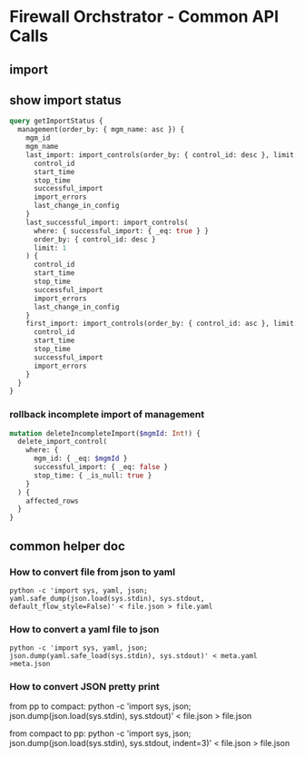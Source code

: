 # Firewall Orchstrator - Common API Calls

## import

## show import status

```graphql
query getImportStatus {
  management(order_by: { mgm_name: asc }) {
    mgm_id
    mgm_name
    last_import: import_controls(order_by: { control_id: desc }, limit: 1) {
      control_id
      start_time
      stop_time
      successful_import
      import_errors
      last_change_in_config
    }
    last_successful_import: import_controls(
      where: { successful_import: { _eq: true } }
      order_by: { control_id: desc }
      limit: 1
    ) {
      control_id
      start_time
      stop_time
      successful_import
      import_errors
      last_change_in_config
    }
    first_import: import_controls(order_by: { control_id: asc }, limit: 1) {
      control_id
      start_time
      stop_time
      successful_import
      import_errors
    }
  }
}
```

### rollback incomplete import of management

```graphql
mutation deleteIncompleteImport($mgmId: Int!) {
  delete_import_control(
    where: {
      mgm_id: { _eq: $mgmId }
      successful_import: { _eq: false }
      stop_time: { _is_null: true }
    }
  ) {
    affected_rows
  }
}
```

## common helper doc
### How to convert file from json to yaml

    python -c 'import sys, yaml, json; yaml.safe_dump(json.load(sys.stdin), sys.stdout, default_flow_style=False)' < file.json > file.yaml

### How to convert a yaml file to json

    python -c 'import sys, yaml, json; json.dump(yaml.safe_load(sys.stdin), sys.stdout)' < meta.yaml >meta.json

### How to convert JSON pretty print

from pp to compact:
    python -c 'import sys, json; json.dump(json.load(sys.stdin), sys.stdout)' < file.json > file.json

from compact to pp:
    python -c 'import sys, json; json.dump(json.load(sys.stdin), sys.stdout, indent=3)' < file.json > file.json
